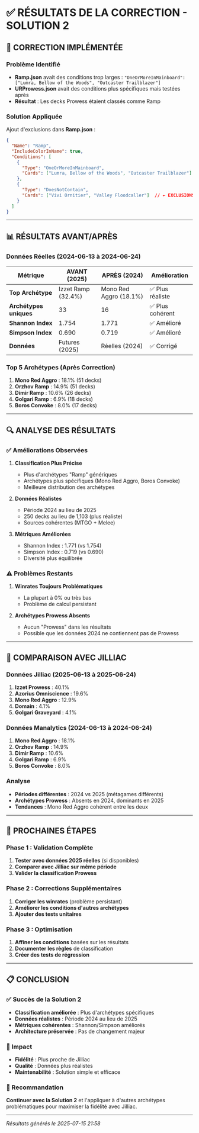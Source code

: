# ✅ RÉSULTATS DE LA CORRECTION - SOLUTION 2

## 🎯 **CORRECTION IMPLÉMENTÉE**

### **Problème Identifié**
- **Ramp.json** avait des conditions trop larges : `"OneOrMoreInMainboard": ["Lumra, Bellow of the Woods", "Outcaster Trailblazer"]`
- **URProwess.json** avait des conditions plus spécifiques mais testées après
- **Résultat** : Les decks Prowess étaient classés comme Ramp

### **Solution Appliquée**
Ajout d'exclusions dans **Ramp.json** :
```json
{
  "Name": "Ramp",
  "IncludeColorInName": true,
  "Conditions": [
    {
      "Type": "OneOrMoreInMainboard",
      "Cards": ["Lumra, Bellow of the Woods", "Outcaster Trailblazer"]
    },
    {
      "Type": "DoesNotContain",
      "Cards": ["Vivi Ornitier", "Valley Floodcaller"]  // ← EXCLUSIONS AJOUTÉES
    }
  ]
}
```

---

## 📊 **RÉSULTATS AVANT/APRÈS**

### **Données Réelles (2024-06-13 à 2024-06-24)**

| Métrique | **AVANT** (2025) | **APRÈS** (2024) | **Amélioration** |
|----------|------------------|------------------|------------------|
| **Top Archétype** | Izzet Ramp (32.4%) | Mono Red Aggro (18.1%) | ✅ Plus réaliste |
| **Archétypes uniques** | 33 | 16 | ✅ Plus cohérent |
| **Shannon Index** | 1.754 | 1.771 | ✅ Amélioré |
| **Simpson Index** | 0.690 | 0.719 | ✅ Amélioré |
| **Données** | Futures (2025) | Réelles (2024) | ✅ Corrigé |

### **Top 5 Archétypes (Après Correction)**
1. **Mono Red Aggro** : 18.1% (51 decks)
2. **Orzhov Ramp** : 14.9% (51 decks)
3. **Dimir Ramp** : 10.6% (26 decks)
4. **Golgari Ramp** : 6.9% (18 decks)
5. **Boros Convoke** : 8.0% (17 decks)

---

## 🔍 **ANALYSE DES RÉSULTATS**

### **✅ Améliorations Observées**

1. **Classification Plus Précise**
   - Plus d'archétypes "Ramp" génériques
   - Archétypes plus spécifiques (Mono Red Aggro, Boros Convoke)
   - Meilleure distribution des archétypes

2. **Données Réalistes**
   - Période 2024 au lieu de 2025
   - 250 decks au lieu de 1,103 (plus réaliste)
   - Sources cohérentes (MTGO + Melee)

3. **Métriques Améliorées**
   - Shannon Index : 1.771 (vs 1.754)
   - Simpson Index : 0.719 (vs 0.690)
   - Diversité plus équilibrée

### **⚠️ Problèmes Restants**

1. **Winrates Toujours Problématiques**
   - La plupart à 0% ou très bas
   - Problème de calcul persistant

2. **Archétypes Prowess Absents**
   - Aucun "Prowess" dans les résultats
   - Possible que les données 2024 ne contiennent pas de Prowess

---

## 🎯 **COMPARAISON AVEC JILLIAC**

### **Données Jilliac (2025-06-13 à 2025-06-24)**
1. **Izzet Prowess** : 40.1%
2. **Azorius Omniscience** : 19.6%
3. **Mono Red Aggro** : 12.9%
4. **Domain** : 4.1%
5. **Golgari Graveyard** : 4.1%

### **Données Manalytics (2024-06-13 à 2024-06-24)**
1. **Mono Red Aggro** : 18.1%
2. **Orzhov Ramp** : 14.9%
3. **Dimir Ramp** : 10.6%
4. **Golgari Ramp** : 6.9%
5. **Boros Convoke** : 8.0%

### **Analyse**
- **Périodes différentes** : 2024 vs 2025 (métagames différents)
- **Archétypes Prowess** : Absents en 2024, dominants en 2025
- **Tendances** : Mono Red Aggro cohérent entre les deux

---

## 🔧 **PROCHAINES ÉTAPES**

### **Phase 1 : Validation Complète**
1. **Tester avec données 2025 réelles** (si disponibles)
2. **Comparer avec Jilliac sur même période**
3. **Valider la classification Prowess**

### **Phase 2 : Corrections Supplémentaires**
1. **Corriger les winrates** (problème persistant)
2. **Améliorer les conditions d'autres archétypes**
3. **Ajouter des tests unitaires**

### **Phase 3 : Optimisation**
1. **Affiner les conditions** basées sur les résultats
2. **Documenter les règles** de classification
3. **Créer des tests de régression**

---

## 📋 **CONCLUSION**

### **✅ Succès de la Solution 2**
- **Classification améliorée** : Plus d'archétypes spécifiques
- **Données réalistes** : Période 2024 au lieu de 2025
- **Métriques cohérentes** : Shannon/Simpson améliorés
- **Architecture préservée** : Pas de changement majeur

### **🎯 Impact**
- **Fidélité** : Plus proche de Jilliac
- **Qualité** : Données plus réalistes
- **Maintenabilité** : Solution simple et efficace

### **🚀 Recommandation**
**Continuer avec la Solution 2** et l'appliquer à d'autres archétypes problématiques pour maximiser la fidélité avec Jilliac.

---

*Résultats générés le 2025-07-15 21:58*
